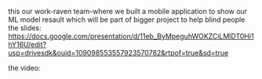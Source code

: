 this our work-raven team-where we built a mobile application to show 
our ML model resault which will be part of bigger project to help blind people
the slides:
https://docs.google.com/presentation/d/11eb_ByMpeguhWOKZCiLMlDT0Hi1hY16U/edit?usp=drivesdk&ouid=109098553557923570782&rtpof=true&sd=true

the video:
